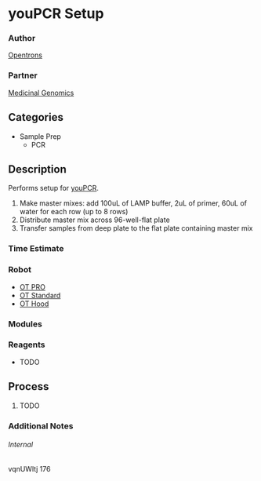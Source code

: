 # youPCR Setup

### Author
[Opentrons](https://opentrons.com/)

### Partner
[Medicinal Genomics](http://www.medicinalgenomics.com/)

## Categories
* Sample Prep
	* PCR

## Description
Performs setup for [youPCR](http://www.medicinalgenomics.com/youpcr-platform/).

1. Make master mixes: add 100uL of LAMP buffer, 2uL of primer, 60uL of water for each row (up to 8 rows)
2. Distribute master mix across 96-well-flat plate
3. Transfer samples from deep plate to the flat plate containing master mix

### Time Estimate

### Robot
* [OT PRO](https://opentrons.com/ot-one-pro)
* [OT Standard](https://opentrons.com/ot-one-standard)
* [OT Hood](https://opentrons.com/ot-one-hood)

### Modules

### Reagents
* TODO

## Process
1. TODO


### Additional Notes


###### Internal
vqnUWltj
176
